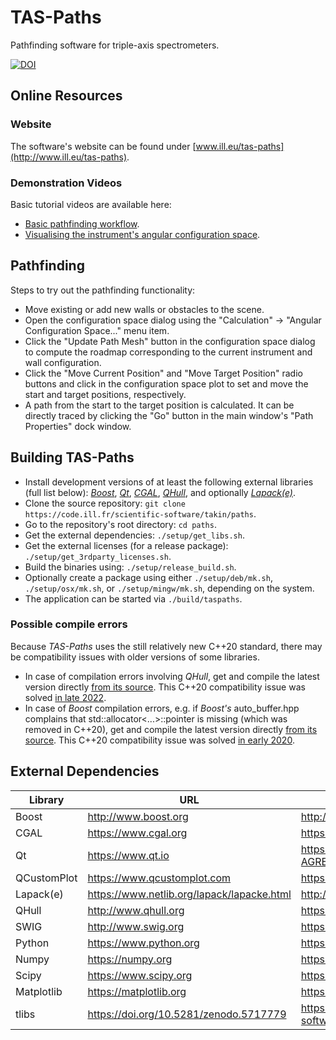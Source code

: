 # TAS-Paths
Pathfinding software for triple-axis spectrometers.

[![DOI](https://zenodo.org/badge/DOI/10.5281/zenodo.4625649.svg)](https://doi.org/10.5281/zenodo.4625649)


## Online Resources

### Website
The software's website can be found under [www.ill.eu/tas-paths](http://www.ill.eu/tas-paths).

### Demonstration Videos
Basic tutorial videos are available here:
- [Basic pathfinding workflow](https://youtu.be/xs2BLuppQPQ).
- [Visualising the instrument's angular configuration space](https://youtu.be/WPUCVzMDKDc).


## Pathfinding
Steps to try out the pathfinding functionality:
- Move existing or add new walls or obstacles to the scene.
- Open the configuration space dialog using the "Calculation" -> "Angular Configuration Space..." menu item.
- Click the "Update Path Mesh" button in the configuration space dialog to compute the roadmap corresponding to the current instrument and wall configuration.
- Click the "Move Current Position" and "Move Target Position" radio buttons and click in the configuration space plot to set and move the start and target positions, respectively. 
- A path from the start to the target position is calculated. It can be directly traced by clicking the "Go" button in the main window's "Path Properties" dock window.


## Building TAS-Paths
- Install development versions of at least the following external libraries (full list below): [*Boost*](https://www.boost.org/), [*Qt*](https://www.qt.io/), [*CGAL*](https://www.cgal.org), [*QHull*](http://www.qhull.org), and optionally [*Lapack(e)*](https://www.netlib.org/lapack/).
- Clone the source repository: `git clone https://code.ill.fr/scientific-software/takin/paths`.
- Go to the repository's root directory: `cd paths`.
- Get the external dependencies: `./setup/get_libs.sh`.
- Get the external licenses (for a release package): `./setup/get_3rdparty_licenses.sh`.
- Build the binaries using: `./setup/release_build.sh`.
- Optionally create a package using either `./setup/deb/mk.sh`, `./setup/osx/mk.sh`, or `./setup/mingw/mk.sh`, depending on the system.
- The application can be started via `./build/taspaths`.

### Possible compile errors
Because *TAS-Paths* uses the still relatively new C++20 standard, there may be compatibility issues with older versions of some libraries.
- In case of compilation errors involving *QHull*, get and compile the latest version directly [from its source](https://github.com/qhull/qhull).
  This C++20 compatibility issue was solved [in late 2022](https://github.com/qhull/qhull/commit/bdd99371b995e02d6b39acc93221c477aafd284a).
- In case of *Boost* compilation errors, e.g. if *Boost's* auto_buffer.hpp complains that std::allocator<...>::pointer is missing (which was removed in C++20),
  get and compile the latest version directly [from its source](http://www.boost.org).
  This C++20 compatibility issue was solved [in early 2020](https://github.com/boostorg/signals2/commit/15fcf213563718d2378b6b83a1614680a4fa8cec).


## External Dependencies
|Library     |URL                                        |License URL                                                               |
|------------|-------------------------------------------|--------------------------------------------------------------------------|
|Boost       |http://www.boost.org                       |http://www.boost.org/LICENSE_1_0.txt                                      |
|CGAL        |https://www.cgal.org                       |https://github.com/CGAL/cgal/blob/master/Installation/LICENSE             |
|Qt          |https://www.qt.io                          |https://github.com/qt/qt5/blob/dev/LICENSE.QT-LICENSE-AGREEMENT           |
|QCustomPlot |https://www.qcustomplot.com                |https://gitlab.com/DerManu/QCustomPlot/-/raw/master/GPL.txt               |
|Lapack(e)   |https://www.netlib.org/lapack/lapacke.html |http://www.netlib.org/lapack/LICENSE.txt                                  |
|QHull       |http://www.qhull.org                       |https://github.com/qhull/qhull/blob/master/COPYING.txt                    |
|SWIG        |http://www.swig.org                        |https://github.com/swig/swig/blob/master/LICENSE                          |
|Python      |https://www.python.org                     |https://github.com/python/cpython/blob/main/Doc/license.rst               |
|Numpy       |https://numpy.org                          |https://github.com/numpy/numpy/blob/main/LICENSE.txt                      |
|Scipy       |https://www.scipy.org                      |https://github.com/scipy/scipy/blob/master/LICENSE.txt                    |
|Matplotlib  |https://matplotlib.org                     |https://github.com/matplotlib/matplotlib/blob/master/LICENSE/LICENSE      |
|tlibs       |https://doi.org/10.5281/zenodo.5717779     |https://code.ill.fr/scientific-software/takin/tlibs2/-/raw/master/LICENSE |
